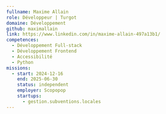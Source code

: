 ```yaml
---
fullname: Maxime Allain
role: Développeur | Turgot
domaine: Développement
github: maximallain
link: https://www.linkedin.com/in/maxime-allain-497a13b1/
competences:
  - Développement Full-stack
  - Développement Frontend
  - Accessibilité
  - Python
missions:
  - start: 2024-12-16
    end: 2025-06-30
    status: independent
    employer: Scopopop
    startups:
      - gestion.subventions.locales
---
```


